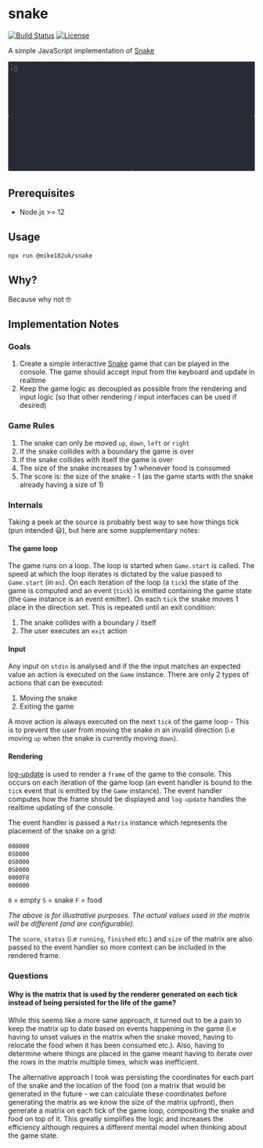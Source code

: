 # snake

[![Build Status](https://img.shields.io/github/actions/workflow/status/mike182uk/snake/ci.yml?branch=main&style=flat-square)](https://github.com/mike182uk/snake/actions/workflows/ci.yml)
[![License](https://img.shields.io/github/license/mike182uk/snake.svg?style=flat-square)](https://www.npmjs.com/package/snake)

A simple JavaScript implementation of [Snake](https://en.wikipedia.org/wiki/Snake_(video_game_genre))

<img src="./demo.gif" />

## Prerequisites

- Node.js >= 12

## Usage

```bash
npx run @mike182uk/snake
```

## Why?

Because why not 🤓

## Implementation Notes

### Goals

1. Create a simple interactive [Snake](https://en.wikipedia.org/wiki/Snake_(video_game_genre)) game that can be played in the console. The game should accept input from the keyboard and update in realtime
2. Keep the game logic as decoupled as possible from the rendering and input logic (so that other rendering / input interfaces can be used if desired)

### Game Rules

1. The snake can only be moved `up`, `down`, `left` or `right`
2. If the snake collides with a boundary the game is over
3. If the snake collides with itself the game is over
4. The size of the snake increases by 1 whenever food is consumed
5. The score is: the size of the snake - 1 (as the game starts with the snake already having a size of 1)

### Internals

Taking a peek at the source is probably best way to see how things tick (pun intended 😃), but here are some supplementary notes:

#### The game loop

The game runs on a loop. The loop is started when `Game.start` is called. The speed at which the loop iterates is dictated by the value passed to `Game.start` (in `ms`). On each iteration of the loop (a `tick`) the state of the game is computed and an event (`tick`) is emitted containing the game state (the `Game` instance is an event emitter). On each `tick` the snake moves 1 place in the direction set. This is repeated until an exit condition: 
   1. The snake collides with a boundary / itself
   2. The user executes an `exit` action

#### Input

Any input on `stdin` is analysed and if the the input matches an expected value an action is executed on the `Game` instance. There are only 2 types of actions that can be executed:
  1. Moving the snake
  2. Exiting the game

A move action is always executed on the next `tick` of the game loop - This is to prevent the user from moving the snake in an invalid direction (i.e moving `up` when the snake is currently moving `down`).

#### Rendering

[log-update](https://github.com/sindresorhus/log-update) is used to render a `frame` of the game to the console. This occurs on each iteration of the game loop (an event handler is bound to the `tick` event that is emitted by the `Game` instance). The event handler computes how the frame should be displayed and `log-update` handles the realtime updating of the console.

The event handler is passed a `Matrix` instance which represents the placement of the snake on a grid:

```
000000
0S0000
0S0000
0S0000
0000F0
000000
```

`0` = empty `S` = snake `F` = food

_The above is for illustrative purposes. The actual values used in the matrix will be different (and are configurable)._

The `score`, `status` (i.e `running`, `finished` etc.) and `size` of the matrix are also passed to the event handler so more context can be included in the rendered frame.

### Questions

#### Why is the matrix that is used by the renderer generated on each tick instead of being persisted for the life of the game?

While this seems like a more sane approach, it turned out to be a pain to keep the matrix up to date based on events happening in the game (i.e having to unset values in the matrix when the snake moved, having to relocate the food when it has been consumed etc.). Also, having to determine where things are placed in the game meant having to iterate over the rows in the matrix multiple times, which was inefficient. 

The alternative approach I took was persisting the coordinates for each part of the snake and the location of the food (on a matrix that would be generated in the future - we can calculate these coordinates before generating the matrix as we know the size of the matrix upfront), then generate a matrix on each tick of the game loop, compositing the snake and food on top of it. This greatly simplifies the logic and increases the efficiency although requires a different mental model when thinking about the game state.
